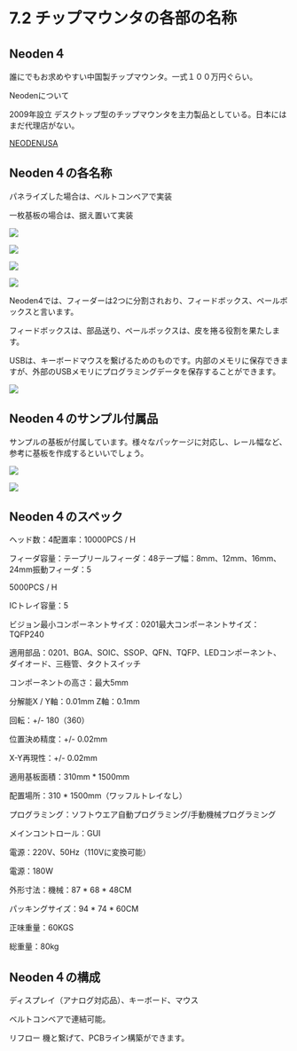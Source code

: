 # 7.2 チップマウンタの各部の名称

## Neoden４

誰にでもお求めやすい中国製チップマウンタ。一式１００万円ぐらい。

Neodenについて

2009年設立 デスクトップ型のチップマウンタを主力製品としている。日本にはまだ代理店がない。

[NEODENUSA](https://neodenusa.com/)

## Neoden４の各名称

パネライズした場合は、ベルトコンベアで実装

一枚基板の場合は、据え置いて実装

![](./img/PIC001.JPG)

![](./img/PIC002.JPG)

![](./img/PIC003.JPG)

![](./img/PIC010.JPG)

Neoden4では、フィーダーは2つに分割されおり、フィードボックス、ペールボックスと言います。

フィードボックスは、部品送り、ペールボックスは、皮を捲る役割を果たします。

USBは、キーボードマウスを繋げるためのものです。内部のメモリに保存できますが、外部のUSBメモリにプログラミングデータを保存することができます。

![](./img/PIC013.JPG)

## Neoden４のサンプル付属品

サンプルの基板が付属しています。様々なパッケージに対応し、レール幅など、参考に基板を作成するといいでしょう。

![](./img/PIC009.JPG)

![](./img/PIC009.JPG)

## Neoden４のスペック

ヘッド数：4配置率：10000PCS / H

フィーダ容量：テープリールフィーダ：48テープ幅：8mm、12mm、16mm、24mm振動フィーダ：5

5000PCS / H

ICトレイ容量：5

ビジョン最小コンポーネントサイズ：0201最大コンポーネントサイズ：TQFP240

適用部品：0201、BGA、SOIC、SSOP、QFN、TQFP、LEDコンポーネント、ダイオード、三極管、タクトスイッチ

コンポーネントの高さ：最大5mm

分解能X / Y軸：0.01mm Z軸：0.1mm

回転：+/- 180（360）

位置決め精度：+/- 0.02mm

X-Y再現性：+/- 0.02mm

適用基板面積：310mm * 1500mm

配置場所：310 * 1500mm（ワッフルトレイなし）

プログラミング：ソフトウエア自動プログラミング/手動機械プログラミング

メインコントロール：GUI

電源：220V、50Hz（110Vに変換可能）

電源：180W

外形寸法：機械：87 * 68 * 48CM

パッキングサイズ：94 * 74 * 60CM

正味重量：60KGS

総重量：80kg

## Neoden４の構成

ディスプレイ（アナログ対応品）、キーボード、マウス

ベルトコンベアで連結可能。

リフロー 機と繋げて、PCBライン構築ができます。

